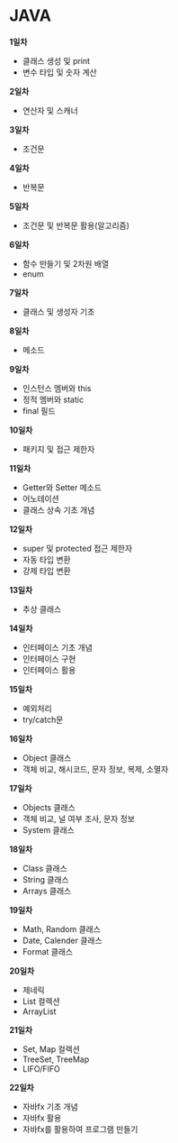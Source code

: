 # JAVA

**1일차** 
+ 클래스 생성 및 print
+ 변수 타입 및 숫자 계산


**2일차**
+ 연산자 및 스캐너


**3일차**
+ 조건문


**4일차**
+ 반복문


**5일차**
+ 조건문 및 반복문 활용(알고리즘)


**6일차**
+ 함수 만들기 및 2차원 배열
+ enum


**7일차**
+ 클래스 및 생성자 기초


**8일차**
+ 메소드


**9일차**
+ 인스턴스 멤버와 this
+ 정적 멤버와 static
+ final 필드


**10일차**
+ 패키지 및 접근 제한자


**11일차**
+ Getter와 Setter 메소드
+ 어노테이션
+ 클래스 상속 기초 개념


**12일차**
+ super 및 protected 접근 제한자
+ 자동 타입 변환
+ 강제 타입 변환


**13일차**
+ 추상 클래스


**14일차**
+ 인터페이스 기초 개념
+ 인터페이스 구현
+ 인터페이스 활용


**15일차**
+ 예외처리
+ try/catch문


**16일차**
+ Object 클래스
+ 객체 비교, 해시코드, 문자 정보, 복제, 소멸자


**17일차**
+ Objects 클래스
+ 객체 비교, 널 여부 조사, 문자 정보
+ System 클래스


**18일차**
+ Class 클래스
+ String 클래스
+ Arrays 클래스


**19일차**
+ Math, Random 클래스
+ Date, Calender 클래스
+ Format 클래스


**20일차**
+ 제네릭
+ List 컬렉션
+ ArrayList


**21일차**
+ Set, Map 컬렉션
+ TreeSet, TreeMap
+ LIFO/FIFO


**22일차**
+ 자바fx 기초 개념
+ 자바fx 활용
+ 자바fx를 활용하여 프로그램 만들기


